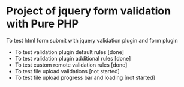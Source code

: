 # Project of jquery form validation with Pure PHP

To test html form submit with jquery validation plugin and form plugin

- To test validation plugin default rules [done] 
- To test validation plugin additional rules [done]
- To test custom remote validation rules [done]
- To test file upload validations [not started]
- To test file upload progress bar and loading [not started]